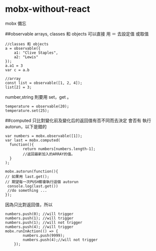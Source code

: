 # mobx-without-react

mobx 備忘

##observable
arrays, classes 和 objects  可以直接 用 ＝ 去設定值 或取值
```
//classes 和 objects 
a = observable({
    a1: "Clive Staples",
    a2: "Lewis"
});
a.a1 = 3
var c = a.b

//array
const list = observable([1, 2, 4]);
list[2] = 3;
```

number,string 則要用 set，get 。
```
temperature = observable(20);
temperature.set(25);
```

##computed
只比對變化前及變化后的返回值有否不同而去決定 會否有 執行 autorun，以下是錯的
```
var numbers = mobx.observable([1]);
var last = mobx.computed(
  function(){
		return numbers[numbers.length-1];
        //返回最新加入的ARRAY的值。
  }
);

mobx.autorun(function(){
// 如果用 last.get(); 
// 期望每一次PUSH都會執行這個 autorun
 console.log(last.get())
 //do something ... 
});
```
因為只比對返回值，所以
```
numbers.push(0); //will trigger 
numbers.push(1); //will trigger 
numbers.push(1); //will not trigger 
numbers.push(4); //will trigger  
mobx.runInAction(() => {
        numbers.push(9999);
        numbers.push(4);//will not trigger
    });
```
